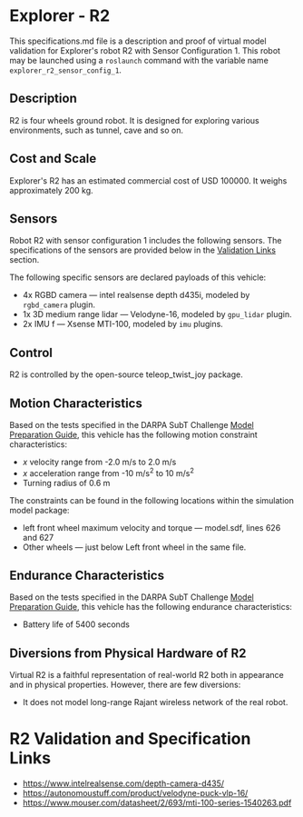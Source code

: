 <!--- This is a Markdown description of a robot model submitted for inclusion in the
DARPA Subterranean Challenge Technology Repository -->
# Explorer - R2
This specifications.md file is a description and proof of virtual model validation for
Explorer's robot R2 with Sensor Configuration 1. This robot may be launched using
a `roslaunch` command with the variable name `explorer_r2_sensor_config_1`.
## Description
R2 is four wheels ground robot. It is designed for exploring various environments, such as tunnel, cave and so on.

## Cost and Scale
Explorer's R2 has an estimated commercial cost of USD 100000. It weighs approximately 200 kg.

## Sensors
Robot R2 with sensor configuration 1 includes the following sensors. The specifications of the sensors are provided below in
the [Validation Links](#validation_links) section.

The following specific sensors are declared payloads of this vehicle:

* 4x RGBD camera &mdash; intel realsense depth d435i, modeled by `rgbd_camera` plugin.
* 1x 3D medium range lidar &mdash; Velodyne-16, modeled by `gpu_lidar` plugin.
* 2x IMU f &mdash; Xsense MTI-100, modeled by `imu` plugins.

## Control
R2 is controlled by the open-source teleop_twist_joy package.

## Motion Characteristics
Based on the tests specified in the DARPA SubT Challenge [Model Preparation
Guide](https://subtchallenge.com/\<fix_me\>), this vehicle has the following motion
constraint characteristics:

* _x_ velocity range from -2.0 m/s to 2.0 m/s
* _x_ acceleration range from -10 m/s<sup>2</sup> to 10 m/s<sup>2</sup>
* Turning radius of 0.6 m

The constraints can be found in the following locations within the simulation model
package:

* left front wheel maximum velocity and torque &mdash; model.sdf, lines 626 and 627
* Other wheels &mdash; just below Left front wheel in the same file.

## Endurance Characteristics
Based on the tests specified in the DARPA SubT Challenge [Model Preparation
Guide](https://subtchallenge.com/\<fix_me\>), this vehicle has the following
endurance characteristics:

* Battery life of 5400 seconds

## Diversions from Physical Hardware of R2
Virtual R2 is a faithful representation of real-world R2 both in appearance and
in physical properties. However, there are few diversions:
* It does not model long-range Rajant wireless network of the real robot.

# <a name="validation_links"></a>R2 Validation and Specification Links

* https://www.intelrealsense.com/depth-camera-d435/
* https://autonomoustuff.com/product/velodyne-puck-vlp-16/
* https://www.mouser.com/datasheet/2/693/mti-100-series-1540263.pdf
